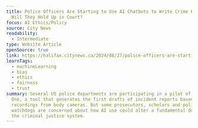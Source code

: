 ```yaml
---
title: Police Officers Are Starting to Use AI Chatbots to Write Crime Reports.
  Will They Hold Up in Court?
focus: AI Ethics/Policy
source: City News
readability:
  - Intermediate
type: Website Article
openSource: true
link: https://halifax.citynews.ca/2024/08/27/police-officers-are-starting-to-use-ai-chatbots-to-write-crime-reports-will-they-hold-up-in-court-3/
learnTags:
  - machineLearning
  - bias
  - ethics
  - fairness
  - trust
summary: Several US police departments are participating in a pilot of Draft
  One, a tool that generates the first drafts of incident reports based on audio
  recordings from body cameras. But some prosecutors, scholars and police
  watchdogs are concerned about how AI use could alter a fundamental document in
  the criminal justice system.
---
```

